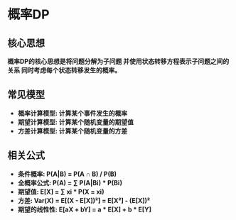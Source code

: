 # 概率DP

## 核心思想

**概率DP的核心思想是将问题分解为子问题 并使用状态转移方程表示子问题之间的关系 同时考虑每个状态转移发生的概率。**

## 常见模型

- **概率计算模型: 计算某个事件发生的概率**
- **期望计算模型: 计算某个随机变量的期望值**
- **方差计算模型: 计算某个随机变量的方差**

## 相关公式

- **条件概率: P(A|B) = P(A ∩ B) / P(B)**
- **全概率公式: P(A) = ∑ P(A|Bi) * P(Bi)**
- **期望值: E[X] = ∑ xi * P(X = xi)**
- **方差: Var(X) = E[(X - E[X])²] = E[X²] - (E[X])²**
- **期望的线性性: E[aX + bY] = a * E[X] + b * E[Y]**
